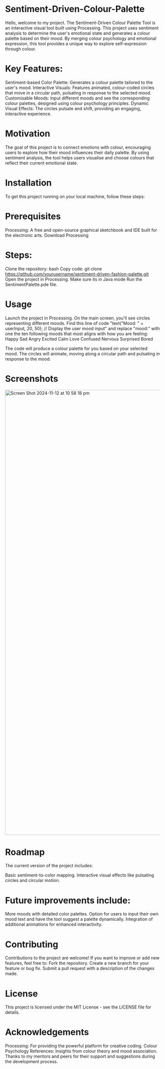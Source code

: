 # Sentiment-Driven-Colour-Palette
Hello, welcome to my project. 
The Sentiment-Driven Colour Palette Tool is an interactive visual tool built using Processing. This project uses sentiment analysis to determine the user's emotional state and generates a colour palette based on their mood. By merging colour psychology and emotional expression, this tool provides a unique way to explore self-expression through colour.

# Key Features:
Sentiment-based Color Palette: Generates a colour palette tailored to the user's mood.
Interactive Visuals: Features animated, colour-coded circles that move in a circular path, pulsating in response to the selected mood.
Customisable Moods: Input different moods and see the corresponding colour palettes, designed using colour psychology principles.
Dynamic Visual Effects: The circles pulsate and shift, providing an engaging, interactive experience.

# Motivation
The goal of this project is to connect emotions with colour, encouraging users to explore how their mood influences their daily palette. By using sentiment analysis, the tool helps users visualise and choose colours that reflect their current emotional state. 


# Installation
To get this project running on your local machine, follow these steps:

# Prerequisites
Processing: A free and open-source graphical sketchbook and IDE built for the electronic arts.
Download Processing

# Steps:
Clone the repository:
bash
Copy code: git clone https://github.com/yourusername/sentiment-driven-fashion-palette.git
Open the project in Processing.
Make sure its in Java mode
Run the SentimentPalette.pde file.

# Usage
Launch the project in Processing.
On the main screen, you'll see circles representing different moods.
Find this line of code "text("Mood: " + userInput, 20, 50); // Display the user mood input" and replace "mood:" with one the ten following moods that most aligns with how you are feeling:
Happy 
Sad 
Angry 
Excited 
Calm 
Love 
Confused 
Nervous 
Surprised 
Bored 

The code will produce a colour palette for you based on your selected mood. 
The circles will animate, moving along a circular path and pulsating in response to the mood.

# Screenshots

<img width="1447" alt="Screen Shot 2024-11-12 at 10 58 18 pm" src="https://github.com/user-attachments/assets/54f04a29-afca-44c2-ad21-2576eef20e1d">





# Roadmap
The current version of the project includes:

Basic sentiment-to-color mapping.
Interactive visual effects like pulsating circles and circular motion.

# Future improvements include:
More moods with detailed color palettes.
Option for users to input their own mood text and have the tool suggest a palette dynamically.
Integration of additional animations for enhanced interactivity.
 
# Contributing
Contributions to the project are welcome! If you want to improve or add new features, feel free to:
Fork the repository.
Create a new branch for your feature or bug fix.
Submit a pull request with a description of the changes made.

# License
This project is licensed under the MIT License - see the LICENSE file for details.

# Acknowledgements
Processing: For providing the powerful platform for creative coding.
Colour Psychology References: Insights from colour theory and mood association.
Thanks to my mentors and peers for their support and suggestions during the development process.

